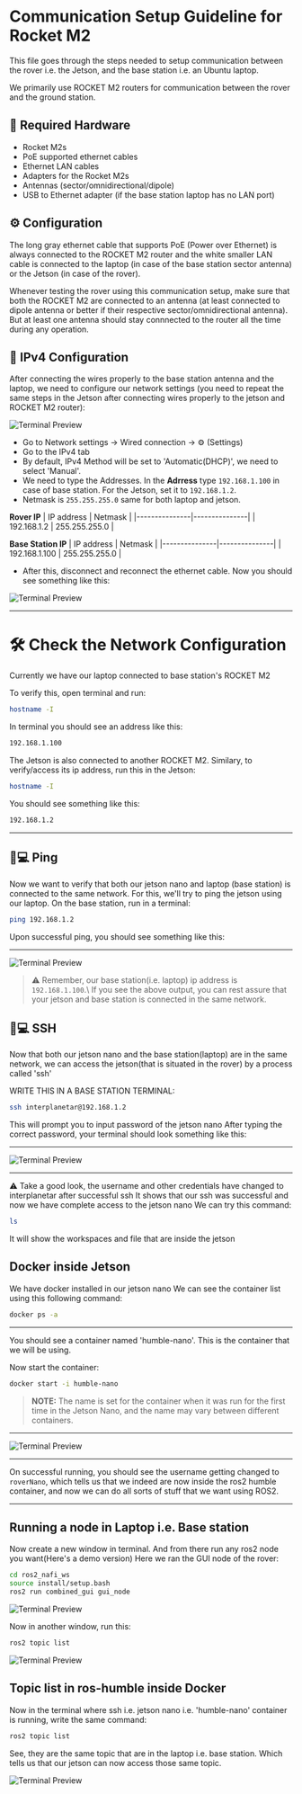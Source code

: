# Communication Setup Guideline for Rocket M2

This file goes through the steps needed to setup communication between the rover i.e. the Jetson, and the base station i.e. an Ubuntu laptop.

We primarily use ROCKET M2 routers for communication between the rover and the ground station.

## 🔨 Required Hardware 

- Rocket M2s
- PoE supported ethernet cables
- Ethernet LAN cables
- Adapters for the Rocket M2s
- Antennas (sector/omnidirectional/dipole)
- USB to Ethernet adapter (if the base station laptop has no LAN port)

## ⚙️ Configuration

The long gray ethernet cable that supports PoE (Power over Ethernet) is always connected to the ROCKET M2 router and the white smaller LAN cable is connected to the laptop (in case of the base station sector antenna) or the Jetson (in case of the rover).

Whenever testing the rover using this communication setup, make sure that both the ROCKET M2 are connected to an antenna (at least connected to dipole antenna or better if their respective sector/omnidirectional antenna). But at least one antenna should stay connnected to the router all the time during any operation.


## 🛜 IPv4 Configuration
After connecting the wires properly to the base station antenna and the laptop, we need to configure our network settings (you need to repeat the same steps in the Jetson after connecting wires properly to the jetson and ROCKET M2 router):

![Terminal Preview](rover-communication_setup/assets/ethernet_config2.png)

- Go to Network settings -> Wired connection -> ⚙️ (Settings)
- Go to the IPv4 tab
- By default, IPv4 Method will be set to 'Automatic(DHCP)', we need to select 'Manual'.
- We need to type the Addresses. In the **Adrress** type `192.168.1.100` in case of base station. For the Jetson, set it to `192.168.1.2`.
- Netmask is `255.255.255.0` same for both laptop and jetson.

**Rover IP**
| IP address      | Netmask      | 
|---------------|---------------|
| 192.168.1.2  | 255.255.255.0  |

**Base Station IP**
| IP address      | Netmask      | 
|---------------|---------------|
| 192.168.1.100  | 255.255.255.0  |

- After this, disconnect and reconnect the ethernet cable. Now you should see something like this:

![Terminal Preview](rover-communication_setup/assets/ethernet_config1.png)

---
# 🛠️ Check the Network Configuration

Currently we have our laptop connected to base station's ROCKET M2

To verify this, open terminal and run:

```bash
hostname -I
```
In terminal you should see an address like this:
```bash
192.168.1.100
```

The Jetson is also connected to another ROCKET M2.
Similary, to verify/access its ip address, run this in the Jetson:
```bash
hostname -I
```
You should see something like this:
```bash
192.168.1.2
```
---

## 📱💻 Ping

Now we want to verify that both our jetson nano and laptop (base station) is connected to the same network.
For this, we'll try to ping the jetson using our laptop.
On the base station, run in a terminal:
```bash
ping 192.168.1.2
```

Upon successful ping, you should see something like this:

---
![Terminal Preview](rover-communication_setup/assets/ping_jetson.png)

>⚠️ Remember, our base station(i.e. laptop) ip address is `192.168.1.100`.\\
>If you see the above output, you can rest assure that your jetson and base station is connected in the same network.

## 📱💻 SSH

Now that both our jetson nano and the base station(laptop) are in the same network,
we can access the jetson(that is situated in the rover) by a process called 'ssh'

WRITE THIS IN A BASE STATION TERMINAL:

```bash
ssh interplanetar@192.168.1.2
```
This will prompt you to input password of the jetson nano
After typing the correct password, your terminal should look something like this:

---
![Terminal Preview](rover-communication_setup/assets/ssh_jetson.png)

---


⚠️ Take a good look, the username and other credentials have changed to interplanetar after successful ssh
It shows that our ssh was successful and now we have complete access to the jetson nano
We can try this command:
```bash
ls
```
It will show the workspaces and file that are inside the jetson

## Docker inside Jetson

We have docker installed in our jetson nano
We can see the container list using this following command:
```bash
docker ps -a
```
---
You should see a container named 'humble-nano'. This is the container that we will be using.

Now start the container:

```bash
docker start -i humble-nano
```
> **NOTE:** The name is set for the container when it was run for the first time in the Jetson Nano, and the name may vary between different containers.
---
![Terminal Preview](rover-communication_setup/assets/docker_ros_humble.png)

---
On successful running, you should see the username getting changed to `roverNano`, which tells us that we indeed are now inside the ros2 humble container, and now we can do all sorts of stuff that we want using ROS2.

---
## Running a node in Laptop i.e. Base station

Now create a new window in terminal.
And from there run any ros2 node you want(Here's a demo version)
Here we ran the GUI node of the rover:
```bash
cd ros2_nafi_ws
source install/setup.bash
ros2 run combined_gui gui_node
```
![Terminal Preview](rover-communication_setup/assets/laptop_ros2_run.png)


Now in another window, run this:
```bash
ros2 topic list
```
![Terminal Preview](rover-communication_setup/assets/ros2_topic_laptop.png)

## Topic list in ros-humble inside Docker

Now in the terminal where ssh i.e. jetson nano i.e. 'humble-nano' container is running, write the same command:
```bash
ros2 topic list
```
See, they are the same topic that are in the laptop i.e. base station. Which tells us that our jetson can now access those same topic.

![Terminal Preview](rover-communication_setup/assets/docker_ros_humble.png)
